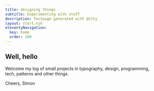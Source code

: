 ```yaml
---
title: designing things
subtitle: Experimenting with stuff
description: Testpage generated with @11ty
layout: start.njk
eleventyNavigation:
  key: home
  order: 100
---
```


## Well, hello
Welcome my log of small projects in typography, design, programming, tech, patterns and other things.

Cheers, Simon

